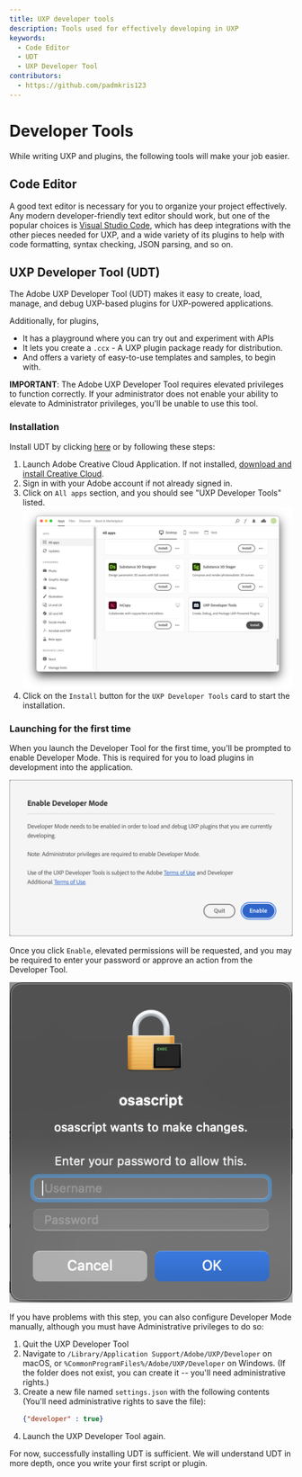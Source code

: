 ```yaml
---
title: UXP developer tools
description: Tools used for effectively developing in UXP
keywords:
  - Code Editor
  - UDT
  - UXP Developer Tool
contributors:
  - https://github.com/padmkris123
---
```


# Developer Tools

While writing UXP<!--scripts--> and plugins, the following tools will make your job easier.

## Code Editor

A good text editor is necessary for you to organize your project effectively. Any modern developer-friendly text editor should work, but one of the popular choices is [Visual Studio Code](https://code.visualstudio.com), which has deep integrations with the other pieces needed for UXP, and a wide variety of its plugins to help with code formatting, syntax checking, JSON parsing, and so on.


## UXP Developer Tool (UDT)

The Adobe UXP Developer Tool (UDT) makes it easy to create, load, manage, and debug UXP-based plugins <!--and scripts-->for UXP-powered applications. 

Additionally, for plugins, 
- It has a playground where you can try out and experiment with APIs
- It lets you create a `.ccx` - A UXP plugin package ready for distribution.
- And offers a variety of easy-to-use templates and samples, to begin with.

<InlineAlert variant="info" slots="text"/>

**IMPORTANT**:
The Adobe UXP Developer Tool requires elevated privileges to function correctly. If your administrator does not enable your ability to elevate to Administrator privileges, you'll be unable to use this tool.

### Installation

Install UDT by clicking [here](https://creativecloud.adobe.com/apps/download/uxp-developer-tools) or by following these steps:
1. Launch Adobe Creative Cloud Application. If not installed, [download and install Creative Cloud](https://creativecloud.adobe.com/apps/download/creative-cloud).
2. Sign in with your Adobe account if not already signed in.
3. Click on `All apps` section, and you should see "UXP Developer Tools" listed.
  ![Creative cloud](./ccd-allapps-udt.png)
4. Click on the `Install` button for the `UXP Developer Tools` card to start the installation.

### Launching for the first time

When you launch the Developer Tool for the first time, you'll be prompted to enable Developer Mode. This is required for you to load plugins in development into the application.

![Enable Developer Mode](./devmode.png)

Once you click `Enable`, elevated permissions will be requested, and you may be required to enter your password or approve an action from the Developer Tool.

![Elevated Permissions request](./macos-elevated-permissions.png) 

If you have problems with this step, you can also configure Developer Mode manually, although you must have Administrative privileges to do so:
1. Quit the UXP Developer Tool
2. Navigate to `/Library/Application Support/Adobe/UXP/Developer` on macOS, or `%CommonProgramFiles%/Adobe/UXP/Developer` on Windows. (If the folder does not exist, you can create it -- you'll need administrative rights.)
3. Create a new file named `settings.json` with the following contents (You'll need administrative rights to save the file):
    ```json
    {"developer" : true}
    ```
4. Launch the UXP Developer Tool again.

For now, successfully installing UDT is sufficient. We will understand UDT in more depth, once you write your first script or plugin. 

<!--
TODO Add this section once details are available
## Type definitions
Provide download link for UXP and Premiere Pro 
-->
